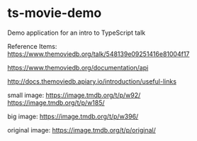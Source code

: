 ts-movie-demo
=============

Demo application for an intro to TypeScript talk

Reference Items:
https://www.themoviedb.org/talk/548139e09251416e81004f17

https://www.themoviedb.org/documentation/api

http://docs.themoviedb.apiary.io/introduction/useful-links


small image:
https://image.tmdb.org/t/p/w92/
https://image.tmdb.org/t/p/w185/

big image:
https://image.tmdb.org/t/p/w396/

original image:
https://image.tmdb.org/t/p/original/
